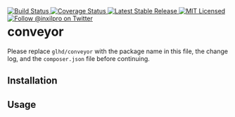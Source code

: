 <div style="float: right;">
	<a href="https://github.com/glhd/conveyor/actions" target="_blank">
		<img 
			src="https://github.com/glhd/conveyor/workflows/PHPUnit/badge.svg" 
			alt="Build Status" 
		/>
	</a>
	<a href="https://codeclimate.com/github/glhd/conveyor/test_coverage" target="_blank">
		<img 
			src="https://api.codeclimate.com/v1/badges/f597a6e8d9f968a55f03/test_coverage" 
			alt="Coverage Status" 
		/>
	</a>
	<a href="https://packagist.org/packages/glhd/conveyor" target="_blank">
        <img 
            src="https://poser.pugx.org/glhd/conveyor/v/stable" 
            alt="Latest Stable Release" 
        />
	</a>
	<a href="./LICENSE" target="_blank">
        <img 
            src="https://poser.pugx.org/glhd/conveyor/license" 
            alt="MIT Licensed" 
        />
    </a>
    <a href="https://twitter.com/inxilpro" target="_blank">
        <img 
            src="https://img.shields.io/twitter/follow/inxilpro?style=social" 
            alt="Follow @inxilpro on Twitter" 
        />
    </a>
</div>

# conveyor

Please replace `glhd/conveyor` with the package name in this file, 
the change log, and the `composer.json` file before continuing.

## Installation

## Usage

